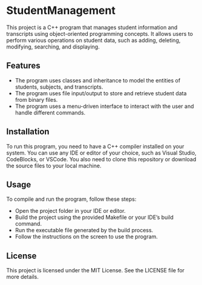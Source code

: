 # StudentManagement
This project is a C++ program that manages student information and transcripts using object-oriented programming concepts. It allows users to perform various operations on student data, such as adding, deleting, modifying, searching, and displaying.

## Features
- The program uses classes and inheritance to model the entities of students, subjects, and transcripts.
- The program uses file input/output to store and retrieve student data from binary files.
- The program uses a menu-driven interface to interact with the user and handle different commands.

## Installation
To run this program, you need to have a C++ compiler installed on your system. You can use any IDE or editor of your choice, such as Visual Studio, CodeBlocks, or VSCode. You also need to clone this repository or download the source files to your local machine.

## Usage
To compile and run the program, follow these steps:

- Open the project folder in your IDE or editor.
- Build the project using the provided Makefile or your IDE’s build command.
- Run the executable file generated by the build process.
- Follow the instructions on the screen to use the program.
  
## License
This project is licensed under the MIT License. See the LICENSE file for more details.
